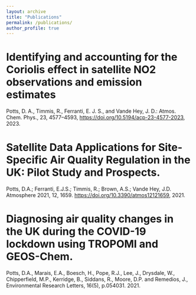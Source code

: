 ```yaml
---
layout: archive
title: "Publications"
permalink: /publications/
author_profile: true
---
```


# Identifying and accounting for the Coriolis effect in satellite NO2 observations and emission estimates
Potts, D. A., Timmis, R., Ferranti, E. J. S., and Vande Hey, J. D.: Atmos. Chem. Phys., 23, 4577–4593, https://doi.org/10.5194/acp-23-4577-2023, 2023.

# Satellite Data Applications for Site-Specific Air Quality Regulation in the UK: Pilot Study and Prospects.
Potts, D.A.; Ferranti, E.J.S.; Timmis, R.; Brown, A.S.; Vande Hey, J.D. Atmosphere 2021, 12, 1659. https://doi.org/10.3390/atmos12121659, 2021.

# Diagnosing air quality changes in the UK during the COVID-19 lockdown using TROPOMI and GEOS-Chem.
Potts, D.A., Marais, E.A., Boesch, H., Pope, R.J., Lee, J., Drysdale, W., Chipperfield, M.P., Kerridge, B., Siddans, R., Moore, D.P. and Remedios, J.,  Environmental Research Letters, 16(5), p.054031. 2021.








